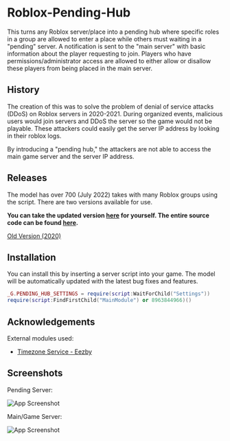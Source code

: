 
# Roblox-Pending-Hub

This turns any Roblox server/place into a pending hub where specific roles in a group are allowed to enter a place while others must waiting in a "pending" server. A notification is sent to the "main server" with basic information about the player requesting to join. Players who have permissions/administrator access are allowed to either allow or disallow these players from being placed in the main server.

## History

The creation of this was to solve the problem of denial of service attacks (DDoS) on Roblox servers in 2020-2021. During organized events, malicious users would join servers and DDoS the server so the game would not be playable. These attackers could easily get the server IP address by looking in their roblox logs.

By introducing a "pending hub," the attackers are not able to access the main game server and the server IP address.
## Releases
The model has over 700 (July 2022) takes with many Roblox groups using the script. There are two versions available for use.

**You can take the updated version [here](https://www.roblox.com/library/9987375002/Pending-Hub-2022) for yourself. The entire source code can be found [here](https://www.roblox.com/library/8963844966/PendingHubModule).**

[Old Version (2020)](https://www.roblox.com/library/5966042837/Pending-Hub)
## Installation

You can install this by inserting a server script into your game. The model will be automatically updated with the latest bug fixes and features.

```lua
_G.PENDING_HUB_SETTINGS = require(script:WaitForChild("Settings"))
require(script:FindFirstChild("MainModule") or 8963844966)()
```
    
## Acknowledgements
External modules used:
 - [Timezone Service - Eezby](https://github.com/Eezby/Roblox-TimeZoneService)
## Screenshots
Pending Server:

![App Screenshot](https://cdn.discordapp.com/attachments/995548321592660079/995739010079146004/unknown.png)

Main/Game Server:

![App Screenshot](https://cdn.discordapp.com/attachments/995548321592660079/995739303978221689/unknown.png)

